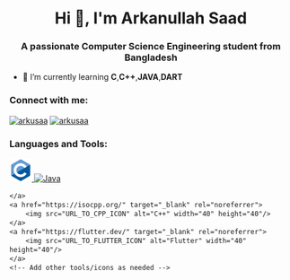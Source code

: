<h1 align="center">Hi 👋, I'm Arkanullah Saad</h1>
<h3 align="center">A passionate Computer Science Engineering student from Bangladesh</h3>

- 🌱 I’m currently learning **C**,**C++**,**JAVA**,**DART**

<h3 align="left">Connect with me:</h3>
<p align="left">
<a href="https://fb.com/arkusaa" target="blank"><img align="center" src="https://raw.githubusercontent.com/rahuldkjain/github-profile-readme-generator/master/src/images/icons/Social/facebook.svg" alt="arkusaa" height="30" width="40" /></a>
<a href="https://instagram.com/arkusaa" target="blank"><img align="center" src="https://raw.githubusercontent.com/rahuldkjain/github-profile-readme-generator/master/src/images/icons/Social/instagram.svg" alt="arkusaa" height="30" width="40" /></a>
</p>

<h3 align="left">Languages and Tools:</h3>
<p align="left">
    <a href="https://www.cprogramming.com/" target="_blank" rel="noreferrer">
        <img src="https://raw.githubusercontent.com/devicons/devicon/master/icons/c/c-original.svg" alt="C" width="40" height="40"/>
    </a>
   <a href="https://www.java.com/" target="_blank" rel="noreferrer">
    <img src="https://www.java.com/_cache_114a/_themesdelivery/JCOM_Base_Theme/assets/img/Java-horz-wht.svg" alt="Java" width="40" height="40"/>
</a>

    </a>
    <a href="https://isocpp.org/" target="_blank" rel="noreferrer">
        <img src="URL_TO_CPP_ICON" alt="C++" width="40" height="40"/>
    </a>
    <a href="https://flutter.dev/" target="_blank" rel="noreferrer">
        <img src="URL_TO_FLUTTER_ICON" alt="Flutter" width="40" height="40"/>
    </a>
    <!-- Add other tools/icons as needed -->
</p>

